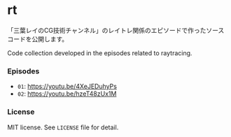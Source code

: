 # rt

「三葉レイのCG技術チャンネル」のレイトレ関係のエピソードで作ったソースコードを公開します。

Code collection developed in the episodes related to raytracing.

### Episodes

- `01`: https://youtu.be/4XeJEDuhyPs 
- `02`: https://youtu.be/hzeT48zUx1M 

### License

MIT license. See ``LICENSE`` file for detail.

